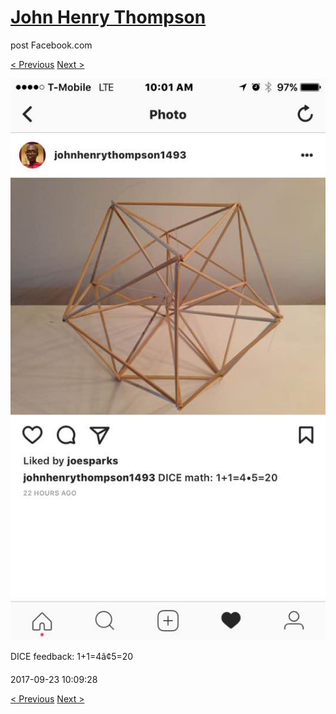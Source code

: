 # [John Henry Thompson](../README.md)
post Facebook.com

[< Previous](2017-09-23-3.md) [Next >](2017-09-23-5.md)

[![](../media/2017-09-23/Timeline-Photos-DICE-feedback-1-1-4-5-20.jpg)](../README.md)

DICE feedback: 1+1=4â¢5=20

2017-09-23 10:09:28

[< Previous](2017-09-23-3.md) [Next >](2017-09-23-5.md)
